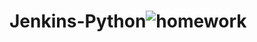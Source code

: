 # Jenkins-Python![homework](https://user-images.githubusercontent.com/49121054/175815675-ce840c46-c918-47be-be50-5dc1be40072d.jpg)

